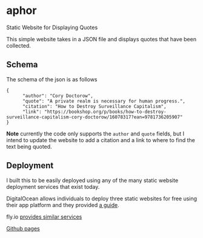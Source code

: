 # aphor
Static Website for Displaying Quotes

This simple website takes in a JSON file and displays quotes that have been collected. 

## Schema 

The schema of the json is as follows 

```
{
      "author": "Cory Doctorow",
      "quote": "A private realm is necessary for human progress.",
      "citation": "How to Destroy Surveillance Capitalism",
      "link": "https://bookshop.org/p/books/how-to-destroy-surveillance-capitalism-cory-doctorow/16078317?ean=9781736205907"
}
```

**Note** currently the code only supports the `author` and `quote` fields, but I intend to update the website to add a citation and a link to
where to find the text being quoted. 

## Deployment

I built this to be easily deployed using any of the many static website deployment services that exist today. 

DigitalOcean allows individuals to deploy three static websites for free using their app platform and they provided [a guide](https://www.digitalocean.com/community/tutorials/how-to-deploy-a-static-website-to-the-cloud-with-digitalocean-app-platform). 

fly.io [provides similar services](https://fly.io/docs/languages-and-frameworks/static/) 

[Github pages](https://docs.github.com/en/pages/quickstart) 

